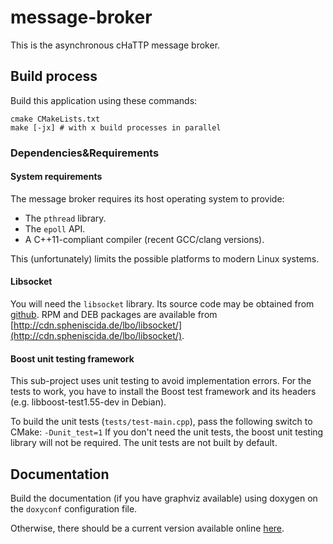 # message-broker

This is the asynchronous cHaTTP message broker.

## Build process

Build this application using these commands:

    cmake CMakeLists.txt
    make [-jx] # with x build processes in parallel

### Dependencies&Requirements

#### System requirements

The message broker requires its host operating system to provide:

* The `pthread` library.
* The `epoll` API.
* A C++11-compliant compiler (recent GCC/clang versions).

This (unfortunately) limits the possible platforms to modern Linux systems.

#### Libsocket

You will need the `libsocket` library. Its source code
may be obtained from [github](https://github.com/dermesser/libsocket). RPM and DEB
packages are available from [http://cdn.spheniscida.de/lbo/libsocket/](http://cdn.spheniscida.de/lbo/libsocket/).

#### Boost unit testing framework

This sub-project uses unit testing to avoid implementation errors. For the tests to work, you
have to install the Boost test framework and its headers (e.g. libboost-test1.55-dev in Debian).

To build the unit tests (`tests/test-main.cpp`), pass the following switch to CMake: `-Dunit_test=1`
If you don't need the unit tests, the boost unit testing library will not be required. The unit
tests are not built by default.

## Documentation

Build the documentation (if you have graphviz available) using doxygen on the `doxyconf`
configuration file.

Otherwise, there should be a current version available online [here](http://lbo.spheniscida.de/doc/cHaTTP/message-broker/).

